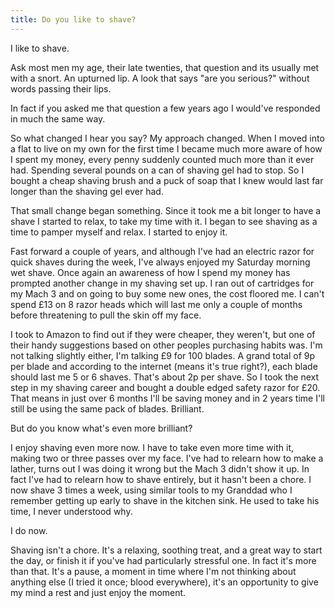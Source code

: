 ```yaml
---
title: Do you like to shave?
---
```

I like to shave.

Ask most men my age, their late twenties, that question and its usually met with a snort. An upturned lip. A look that says "are you serious?" without words passing their lips.

In fact if you asked me that question a few years ago I would've responded in much the same way.

So what changed I hear you say? My approach changed. When I moved into a flat to live on my own for the first time I became much more aware of how I spent my money, every penny suddenly counted much more than it ever had. Spending several pounds on a can of shaving gel had to stop. So I bought a cheap shaving brush and a puck of soap that I knew would last far longer than the shaving gel ever had.

That small change began something. Since it took me a bit longer to have a shave I started to relax, to take my time with it. I began to see shaving as a time to pamper myself and relax. I started to enjoy it.

Fast forward a couple of years, and although I've had an electric razor for quick shaves during the week, I've always enjoyed my Saturday morning wet shave. Once again an awareness of how I spend my money has prompted another change in my shaving set up. I ran out of cartridges for my Mach 3 and on going to buy some new ones, the cost floored me. I can't spend £13 on 8 razor heads which will last me only a couple of months before threatening to pull the skin off my face.

I took to Amazon to find out if they were cheaper, they weren't, but one of their handy suggestions based on other peoples purchasing habits was. I'm not talking slightly either, I'm talking £9 for 100 blades. A grand total of 9p per blade and according to the internet (means it's true right?), each blade should last me 5 or 6 shaves. That's about 2p per shave. So I took the next step in my shaving career and bought a double edged safety razor for £20. That means in just over 6 months I'll be saving money and in 2 years time I'll still be using the same pack of blades. Brilliant.

But do you know what's even more brilliant?

I enjoy shaving even more now. I have to take even more time with it, making two or three passes over my face. I've had to relearn how to make a lather, turns out I was doing it wrong but the Mach 3 didn't show it up. In fact I've had to relearn how to shave entirely, but it hasn't been a chore. I now shave 3 times a week, using similar tools to my Granddad who I remember getting up early to shave in the kitchen sink. He used to take his time, I never understood why.

I do now.

Shaving isn't a chore. It's a relaxing, soothing treat, and a great way to start the day, or finish it if you've had particularly stressful one. In fact it's more than that. It's a pause, a moment in time where I'm not thinking about anything else (I tried it once; blood everywhere), it's an opportunity to give my mind a rest and just enjoy the moment.
